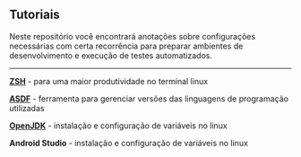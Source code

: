 ## Tutoriais

Neste repositório você encontrará anotações sobre configurações necessárias com certa recorrência para preparar ambientes de desenvolvimento e execução de testes automatizados.

---

**[ZSH](./zsh.md)** - para uma maior produtividade no terminal linux

**[ASDF](./asdf.md)** - ferramenta para gerenciar versões das linguagens de programação utilizadas

**[OpenJDK](./openjdk.md)** - instalação e configuração de variáveis no linux

**Android Studio** - instalação e configuração de variáveis no linux
